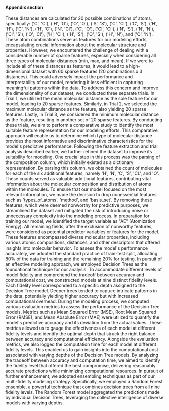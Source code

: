 #### Appendix section
These distances are calculated for 20 possible combinations of atoms, specifically: ('C', 'C'), ('H', 'O'), ('O', 'O'), ('S', 'S'), ('C', 'Cl'), ('C', 'S'), ('H', 'H'), ('C', 'N'), ('H', 'C'), ('N', 'Cl'), ('C', 'O'), ('Cl', 'Cl'), ('N', 'S'), ('N', 'N'), ('Cl', 'S'), ('O', 'Cl'), ('H', 'Cl'), ('H', 'S'), ('O', 'S'), ('H', 'N'), and ('O', 'N'). These atom combinations serve as features for our modeling efforts, encapsulating crucial information about the molecular structure and properties. However, we encountered the challenge of dealing with a considerable number of sparse features, especially when considering all three types of molecular distances (min, max, and mean). If we were to include all of these distances as features, it would lead to a high-dimensional dataset with 60 sparse features (20 combinations x 3 distances). This could adversely impact the performance and interpretability of our model, rendering it less efficient in capturing meaningful patterns within the data.
To address this concern and improve the dimensionality of our dataset, we conducted three separate trials. In Trial 1, we utilized the mean molecular distance as the sole feature for our model, leading to 20 sparse features. Similarly, in Trial 2, we selected the maximum molecular distance as the feature, also yielding 20 sparse features. Lastly, in Trial 3, we considered the minimum molecular distance as the feature, resulting in another set of 20 sparse features. By conducting these trials, we aim to perform a comparative study to identify the most suitable feature representation for our modeling efforts. This comparative approach will enable us to determine which type of molecular distance provides the most informative and discriminative characteristics for the model's predictive performance.
Following the feature extraction and trial analysis described earlier, we further refined the dataset to improve its suitability for modeling. One crucial step in this process was the parsing of the composition column, which initially existed as a dictionary representation. By parsing this column, we obtained the count of molecules for each of the six additional features, namely 'H', 'N', 'C', 'S', 'CL', and 'O'. These counts served as valuable additional features, contributing vital information about the molecular composition and distribution of atoms within the molecules.
To ensure that our model focused on the most relevant information, we made the decision to drop nonessential features such as 'types_of_atoms', 'method', and 'basis_set'. By removing these features, which were deemed nonworthy for predictive purposes, we streamlined the dataset and mitigated the risk of introducing noise or unnecessary complexity into the modeling process. In preparation for training our model, we identified the target variable as "AE" (Atomization Energy). All remaining fields, after the exclusion of nonworthy features, were considered as potential predictor variables or features for the model. These features encompassed diverse molecular properties, including various atomic compositions, distances, and other descriptors that offered insights into molecular behavior. To assess the model's performance accurately, we adopted the standard practice of train-test split, allocating 80% of the data for training and the remaining 20% for testing. 
In pursuit of an effective modeling approach, we employed Decision Trees as the foundational technique for our analysis. To accommodate different levels of model fidelity and comprehend the tradeoff between accuracy and computational cost, we constructed models at nine distinct fidelity levels. Each fidelity level corresponded to a specific depth assigned to the Decision Tree model. Deeper trees tended to capture intricate patterns in the data, potentially yielding higher accuracy but with increased computational overhead. During the modeling process, we computed various evaluation metrics to assess the performance of the Decision Tree models. Metrics such as Mean Squared Error (MSE), Root Mean Squared Error (RMSE), and Mean Absolute Error (MAE) were utilized to quantify the model's predictive accuracy and its deviation from the actual values. These metrics allowed us to gauge the effectiveness of each model at different fidelity levels and identify the optimal depth that struck the right balance between accuracy and computational efficiency. Alongside the evaluation metrics, we also logged the computation time for each model at different fidelity levels. This enabled us to gain insights into the computational cost associated with varying depths of the Decision Tree models. By analyzing the tradeoff between accuracy and computation time, we aimed to identify the fidelity level that offered the best compromise, delivering reasonably accurate predictions while minimizing computational resources.
In pursuit of further enhancement, we adopted ensembling techniques as part of our multi-fidelity modeling strategy. Specifically, we employed a Random Forest ensemble, a powerful technique that combines decision trees from all nine fidelity levels. The Random Forest model aggregated the predictions made by individual Decision Trees, leveraging the collective intelligence of diverse models with varying depths.

